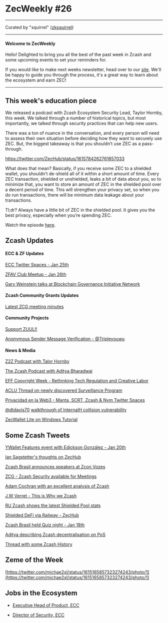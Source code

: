 # ZecWeekly #26

---

Curated by "squirrel" ([zksquirrel](https://twitter.com/zksquirrel))

---

#### Welcome to ZecWeekly

Hello! Delighted to bring you all the best of the past week in Zcash and some upcoming events to set your reminders for. 

If you would like to make next weeks newsletter, head over to our [site](https://zechub.notion.site/Help-Build-ZecHub-9f4aaa45f37d438dac56025449604d96). We'll be happy to guide you through the process, it's a great way to learn about the ecosystem and earn ZEC! 

---

## This week's education piece

We released a podcast with Zcash Ecosystem Security Lead, Taylor Hornby, this week. We talked through a number of historical topics, but most importantly, we talked through security practices that can help new users.

There was a ton of nuance in the conversation, and every person will need to assess their own situation before deciding how they want to securely use ZEC. But, the biggest takeaway is that you shouldn’t use ZEC as a pass-through.

https://twitter.com/ZecHub/status/1615784262761857033

What does that mean? Basically, if you receive some ZEC to a shielded wallet, you shouldn’t de-shield all of it within a short amount of time. Every ZEC transaction, shielded or unshielded, leaks a bit of data about you, so to minimize that, you want to store an amount of ZEC in the shielded pool over a decent period of time. This will strengthen your privacy set, so when you do run transactions, there will be minimum data leakage about your transactions.

Tl;dr? Always have a little bit of ZEC in the shielded pool. It gives you the best privacy, especially when you’re spending ZEC.

Watch the episode [here](https://www.youtube.com/watch?v=18-xowScNpw).

## Zcash Updates

#### ECC & ZF Updates

[ECC Twitter Spaces - Jan 25th](https://twitter.com/ElectricCoinCo/status/1615887500488200192)

[ZFAV Club Meetup - Jan 26th](https://twitter.com/ZFAVClub/status/1615662420588138497)

[Gary Weinstein talks at Blockchain Governance Initiative Network](https://www.youtube.com/watch?v=6qj2EAyF3Yc&t=5s)


#### Zcash Community Grants Updates

[Latest ZCG meeting minutes](https://forum.zcashcommunity.com/t/zcash-community-grants-meeting-minutes-1-9-23/43759)


#### Community Projects

[Support ZUULI!](https://free2z.cash/free2z/zpage/zuuli)

[Anonymous Sender Message Verification - @Tripleyouwu](https://www.youtube.com/watch?v=Tf06pDys-gw)


#### News & Media

[Z2Z Podcast with Talor Hornby](https://www.youtube.com/watch?v=18-xowScNpw)

[The Zcash Podcast with Aditya Bharadwaj](https://www.youtube.com/watch?v=sK13gwtTaCQ)

[EFF Copyright Week - Rethinking Tech Regulation and Creative Labor](https://www.eff.org/deeplinks/2023/01/have-you-tried-turning-it-and-again-rethinking-tech-regulation-and-creative-labor)

[ACLU Thread on newly discovered Surveillance Program](https://twitter.com/ACLU/status/1615691983615365121?s=20&t=_HgXXl6TFa1xoGUw-om-Wg)

[Privacidad en la Web3 - Manta, SCRT, Zcash & Nym Twitter Spaces](https://twitter.com/EspanolNym/status/1616238572641681414)

[@dtdavis70](https://twitter.com/dtdavis70) [walkthrough of InternalH collision vulnerability](https://www.youtube.com/watch?v=W4zAbEnJQUw&feature=youtu.be)

[ZecWallet Lite on Windows Tutorial](https://www.youtube.com/watch?v=4v_wr6DBY48)


## Some Zcash Tweets

[YWallet Features event with Edickson González - Jan 20th](https://twitter.com/zcashesp/status/1615763574407692306)

[Ian Sagstetter's thoughts on ZecHub](https://twitter.com/iansagstette/status/1615479399167533058)

[Zcash Brasil announces speakers at Zcon Vozes](https://twitter.com/zcashbrazil/status/1615800082481438720)

[ZCG - Zcash Security available for Meetings](https://forum.zcashcommunity.com/t/zcash-arborist-calls-updates/43713)

[Adam Cochran with an excellent analysis of Zcash](https://twitter.com/adamscochran/status/1615835535305756673)

[J.W Verret - This is Why we Zcash](https://twitter.com/JWVerret/status/1615815514865160192)

[RU Zcash shows the latest Shielded Pool stats](https://twitter.com/RuZcash/status/1615780009771208704)

[Shielded DeFi via Railway - ZecHub](https://twitter.com/ZecHub/status/1616153893074763786)

[Zcash Brasil held Quiz night - Jan 18th](https://twitter.com/zcashbrazil/status/1615689232806457344)

[Aditya describing Zcash decentralisation on PoS](https://twitter.com/aiyadt/status/1614605862105931777)

[Thread with some Zcash History](https://twitter.com/dismad8/status/1616309876464160771)


## Zeme of the Week

[https://twitter.com/michae2xl/status/1615165857323274243/photo/1](https://twitter.com/michae2xl/status/1615165857323274243/photo/1)


## Jobs in the Ecosystem

- [Executive Head of Product, ECC](https://apply.workable.com/electric-coin-company/j/6ACEC09B90/)

- [Director of Security, ECC](https://apply.workable.com/electric-coin-company/j/E68A4C20E2/)


